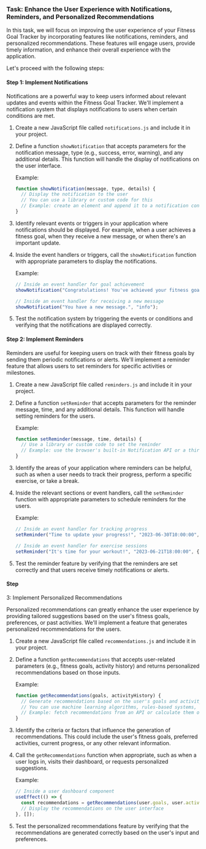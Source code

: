 

### Task: Enhance the User Experience with Notifications, Reminders, and Personalized Recommendations

In this task, we will focus on improving the user experience of your Fitness Goal Tracker by incorporating features like notifications, reminders, and personalized recommendations. These features will engage users, provide timely information, and enhance their overall experience with the application.

Let's proceed with the following steps:

#### Step 1: Implement Notifications

Notifications are a powerful way to keep users informed about relevant updates and events within the Fitness Goal Tracker. We'll implement a notification system that displays notifications to users when certain conditions are met.

1. Create a new JavaScript file called `notifications.js` and include it in your project.

2. Define a function `showNotification` that accepts parameters for the notification message, type (e.g., success, error, warning), and any additional details. This function will handle the display of notifications on the user interface.

   Example:
   ```javascript
   function showNotification(message, type, details) {
     // Display the notification to the user
     // You can use a library or custom code for this
     // Example: create an element and append it to a notification container
   }
   ```

3. Identify relevant events or triggers in your application where notifications should be displayed. For example, when a user achieves a fitness goal, when they receive a new message, or when there's an important update.

4. Inside the event handlers or triggers, call the `showNotification` function with appropriate parameters to display the notifications.

   Example:
   ```javascript
   // Inside an event handler for goal achievement
   showNotification("Congratulations! You've achieved your fitness goal.", "success");

   // Inside an event handler for receiving a new message
   showNotification("You have a new message.", "info");
   ```

5. Test the notification system by triggering the events or conditions and verifying that the notifications are displayed correctly.

#### Step 2: Implement Reminders

Reminders are useful for keeping users on track with their fitness goals by sending them periodic notifications or alerts. We'll implement a reminder feature that allows users to set reminders for specific activities or milestones.

1. Create a new JavaScript file called `reminders.js` and include it in your project.

2. Define a function `setReminder` that accepts parameters for the reminder message, time, and any additional details. This function will handle setting reminders for the users.

   Example:
   ```javascript
   function setReminder(message, time, details) {
     // Use a library or custom code to set the reminder
     // Example: use the browser's built-in Notification API or a third-party library like react-toastify
   }
   ```

3. Identify the areas of your application where reminders can be helpful, such as when a user needs to track their progress, perform a specific exercise, or take a break.

4. Inside the relevant sections or event handlers, call the `setReminder` function with appropriate parameters to schedule reminders for the users.

   Example:
   ```javascript
   // Inside an event handler for tracking progress
   setReminder("Time to update your progress!", "2023-06-30T10:00:00", { goalId: 123 });

   // Inside an event handler for exercise sessions
   setReminder("It's time for your workout!", "2023-06-21T18:00:00", { workoutType: "strength-training" });
   ```

5. Test the reminder feature by verifying that the reminders are set correctly and that users receive timely notifications or alerts.

#### Step

 3: Implement Personalized Recommendations

Personalized recommendations can greatly enhance the user experience by providing tailored suggestions based on the user's fitness goals, preferences, or past activities. We'll implement a feature that generates personalized recommendations for the users.

1. Create a new JavaScript file called `recommendations.js` and include it in your project.

2. Define a function `getRecommendations` that accepts user-related parameters (e.g., fitness goals, activity history) and returns personalized recommendations based on those inputs.

   Example:
   ```javascript
   function getRecommendations(goals, activityHistory) {
     // Generate recommendations based on the user's goals and activity history
     // You can use machine learning algorithms, rules-based systems, or predefined logic for this
     // Example: fetch recommendations from an API or calculate them on the server-side
   }
   ```

3. Identify the criteria or factors that influence the generation of recommendations. This could include the user's fitness goals, preferred activities, current progress, or any other relevant information.

4. Call the `getRecommendations` function when appropriate, such as when a user logs in, visits their dashboard, or requests personalized suggestions.

   Example:
   ```javascript
   // Inside a user dashboard component
   useEffect(() => {
     const recommendations = getRecommendations(user.goals, user.activityHistory);
     // Display the recommendations on the user interface
   }, []);
   ```

5. Test the personalized recommendations feature by verifying that the recommendations are generated correctly based on the user's input and preferences.
